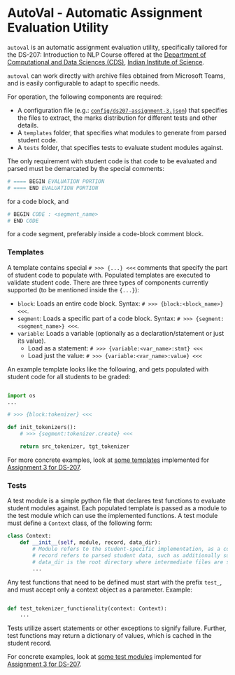 # AutoVal - Automatic Assignment Evaluation Utility

`autoval` is an automatic assignment evaluation utility, specifically tailored for the DS-207: Introduction to NLP Course offered at the [Department of Computational and Data Sciences (CDS)](https://cds.iisc.ac.in), [Indian Institute of Science](https://isc.ac.in).

`autoval` can work directly with archive files obtained from Microsoft Teams, and is easily configurable to adapt to specific needs.

For operation, the following components are required:
- A configuration file (e.g.: [`config/ds207-assignment-3.json`](/config/ds207-assignment-3.json)) that specifies the files to extract, the marks distribution for different tests and other details.
- A `templates` folder, that specifies what modules to generate from parsed student code.
- A `tests` folder, that specifies tests to evaluate student modules against.

The only requirement with student code is that code to be evaluated and parsed must be demarcated by the special comments:

```python
# ==== BEGIN EVALUATION PORTION
# ==== END EVALUATION PORTION
```
for a code block, and

```python
# BEGIN CODE : <segment_name>
# END CODE
```

for a code segment, preferably inside a code-block comment block.

### Templates

A template contains special `# >>> {...} <<<` comments that specify the part of student code to populate with. Populated templates are executed to validate student code.
There are three types of components currently supported (to be mentioned inside the `{...}`):

- `block`: Loads an entire code block. Syntax: `# >>> {block:<block_name>} <<<`.
- `segment`: Loads a specific part of a code block. Syntax: `# >>> {segment:<segment_name>} <<<`.
- `variable`: Loads a variable (optionally as a declaration/statement or just its value).
  -   Load as a statement: `# >>> {variable:<var_name>:stmt} <<<`
  -   Load just the value: `# >>> {variable:<var_name>:value} <<<`

An example template looks like the following, and gets populated with student code for all students to be graded:

```python

import os
...

# >>> {block:tokenizer} <<<

def init_tokenizers():
    # >>> {segment:tokenizer.create} <<<

    return src_tokenizer, tgt_tokenizer

```

For more concrete examples, look at [some templates](/templates) implemented for [Assignment 3 for DS-207](https://colab.research.google.com/drive/1LUbHW5wf2l2WjMTtEg4dc5vij8fOJecG).

### Tests

A test module is a simple python file that declares test functions to evaluate student modules against. Each populated template is passed as a module to the test module which can use the implemented functions.
A test module must define a `Context` class, of the following form:

```python
class Context:
    def __init__(self, module, record, data_dir):
        # Module refers to the student-specific implementation, as a compiled python module (executable).
        # record refers to parsed student data, such as additionally submitted files.
        # data_dir is the root directory where intermediate files are stored.
        ...
```

Any test functions that need to be defined must start with the prefix `test_`, and must accept only a context object as a parameter. Example:

```python

def test_tokenizer_functionality(context: Context):
    ...
```

Tests utilize assert statements or other exceptions to signify failure. Further, test functions may return a dictionary of values, which is cached in the student record.

For concrete examples, look at [some test modules](/tests) implemented for [Assignment 3 for DS-207](https://colab.research.google.com/drive/1LUbHW5wf2l2WjMTtEg4dc5vij8fOJecG).
